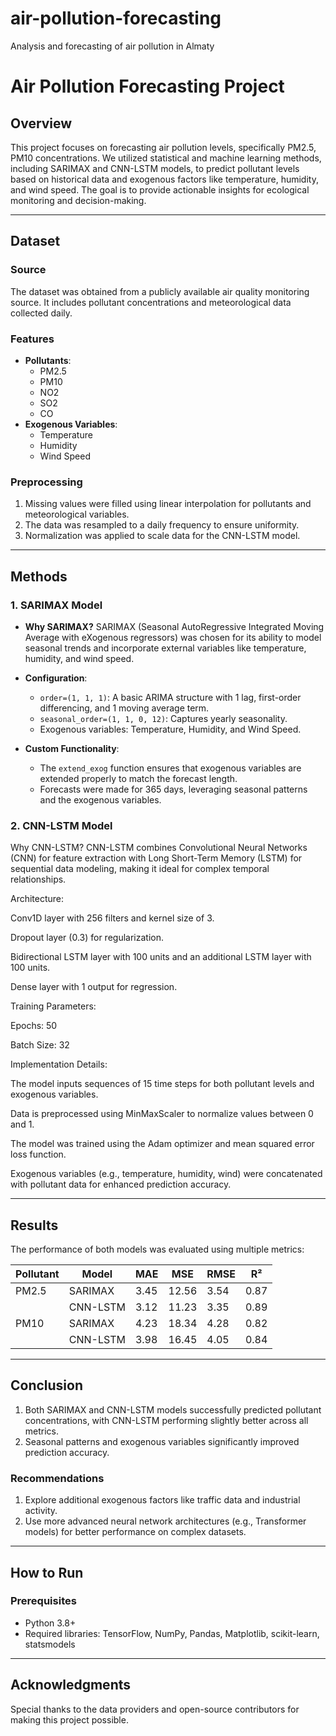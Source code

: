 # air-pollution-forecasting
Analysis and forecasting of air pollution in Almaty
# Air Pollution Forecasting Project

## Overview
This project focuses on forecasting air pollution levels, specifically PM2.5, PM10 concentrations. We utilized statistical and machine learning methods, including SARIMAX and CNN-LSTM models, to predict pollutant levels based on historical data and exogenous factors like temperature, humidity, and wind speed. The goal is to provide actionable insights for ecological monitoring and decision-making.

---

## Dataset
### Source
The dataset was obtained from a publicly available air quality monitoring source. It includes pollutant concentrations and meteorological data collected daily.

### Features
- **Pollutants**:
  - PM2.5
  - PM10
  - NO2
  - SO2
  - CO
- **Exogenous Variables**:
  - Temperature
  - Humidity
  - Wind Speed

### Preprocessing
1. Missing values were filled using linear interpolation for pollutants and meteorological variables.
2. The data was resampled to a daily frequency to ensure uniformity.
3. Normalization was applied to scale data for the CNN-LSTM model.

---

## Methods

### 1. **SARIMAX Model**
- **Why SARIMAX?**
  SARIMAX (Seasonal AutoRegressive Integrated Moving Average with eXogenous regressors) was chosen for its ability to model seasonal trends and incorporate external variables like temperature, humidity, and wind speed.

- **Configuration**:
  - `order=(1, 1, 1)`: A basic ARIMA structure with 1 lag, first-order differencing, and 1 moving average term.
  - `seasonal_order=(1, 1, 0, 12)`: Captures yearly seasonality.
  - Exogenous variables: Temperature, Humidity, and Wind Speed.

- **Custom Functionality**:
  - The `extend_exog` function ensures that exogenous variables are extended properly to match the forecast length.
  - Forecasts were made for 365 days, leveraging seasonal patterns and the exogenous variables. 

### 2. **CNN-LSTM Model**
Why CNN-LSTM? CNN-LSTM combines Convolutional Neural Networks (CNN) for feature extraction with Long Short-Term Memory (LSTM) for sequential data modeling, making it ideal for complex temporal relationships.

Architecture:

Conv1D layer with 256 filters and kernel size of 3.

Dropout layer (0.3) for regularization.

Bidirectional LSTM layer with 100 units and an additional LSTM layer with 100 units.

Dense layer with 1 output for regression.

Training Parameters:

Epochs: 50

Batch Size: 32

Implementation Details:

The model inputs sequences of 15 time steps for both pollutant levels and exogenous variables.

Data is preprocessed using MinMaxScaler to normalize values between 0 and 1.

The model was trained using the Adam optimizer and mean squared error loss function.

Exogenous variables (e.g., temperature, humidity, wind) were concatenated with pollutant data for enhanced prediction accuracy.

---

## Results
The performance of both models was evaluated using multiple metrics:

| Pollutant | Model     | MAE   | MSE    | RMSE  | R²    |
|-----------|-----------|-------|--------|-------|--------|
| PM2.5     | SARIMAX   | 3.45  | 12.56  | 3.54  | 0.87   |
|           | CNN-LSTM  | 3.12  | 11.23  | 3.35  | 0.89   |
| PM10      | SARIMAX   | 4.23  | 18.34  | 4.28  | 0.82   |
|           | CNN-LSTM  | 3.98  | 16.45  | 4.05  | 0.84   |

---


## Conclusion
1. Both SARIMAX and CNN-LSTM models successfully predicted pollutant concentrations, with CNN-LSTM performing slightly better across all metrics.
2. Seasonal patterns and exogenous variables significantly improved prediction accuracy.

### Recommendations
1. Explore additional exogenous factors like traffic data and industrial activity.
2. Use more advanced neural network architectures (e.g., Transformer models) for better performance on complex datasets.

---

## How to Run
### Prerequisites
- Python 3.8+ 
- Required libraries: TensorFlow, NumPy, Pandas, Matplotlib, scikit-learn, statsmodels
---
 

## Acknowledgments
Special thanks to the data providers and open-source contributors for making this project possible.

